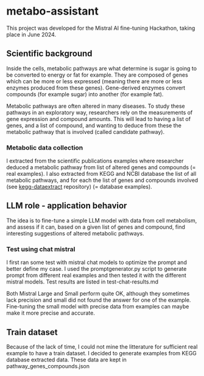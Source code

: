 # metabo-assistant

This project was developed for the Mistral AI fine-tuning Hackathon, taking place in June 2024.

## Scientific background

Inside the cells, metabolic pathways are what determine is sugar is going to be converted to energy or fat for example.
They are composed of genes which can be more or less expressed (meaning there are more or less enzymes produced from
these genes). Gene-derived enzymes convert compounds (for example sugar) into another (for example fat).

Metabolic pathways are often altered in many diseases. To study these pathways in an exploratory way, researchers rely
on the measurements of gene expression and compound amounts. This will lead to having a list of genes, and a list of
compound, and wanting to deduce from these the metabolic pathway that is involved (called candidate pathway).

### Metabolic data collection

I extracted from the scientific publications examples where researcher deduced a metabolic pathway from list of altered
genes and compounds (= real examples).
I also extracted from KEGG and NCBI database the list of all metabolic pathways, and for each the list of genes and
compounds involved (see [kegg-dataextract](https://github.com/csdevignes/kegg-dataextract)
repository) (= database examples).

## LLM role - application behavior

The idea is to fine-tune a simple LLM model with data from cell metabolism, and assess if it can, based on a given list
of genes and compound, find interesting suggestions of altered metabolic pathways.

### Test using chat mistral

I first ran some test with mistral chat models to optimize the prompt and better define my case.
I used the promptgenerator.py script to generate prompt from different real examples and then tested it with the
different mistral models. Test results are listed in test-chat-results.md

Both Mistral Large and Small perform quite OK, although they sometimes lack precision and small did not found the answer
for one of the example. Fine-tuning the small model with precise data from examples can maybe make it more precise
and accurate.

## Train dataset

Because of the lack of time, I could not mine the litterature for sufficient real example to have a train dataset.
I decided to generate examples from KEGG database extracted data. These data are kept in pathway_genes_compounds.json


